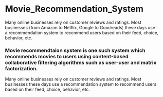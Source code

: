 # Movie_Recommendation_System

Many online businesses rely on customer reviews and ratings. 
Most businesses (from Amazon to Netflix, Google to Goodreads) these days use a recommendation system to recommend users based on their feed, choice, behavior, etc.
### Movie recommendtaion system is one such system which recommends movies to users using content-based collaborative filtering algorithms such as user-user and matrix factorization.

Many online businesses rely on customer reviews and ratings. Most businesses these days use a recommendation system to recommend users based on their feed, choice, behavior, etc.
